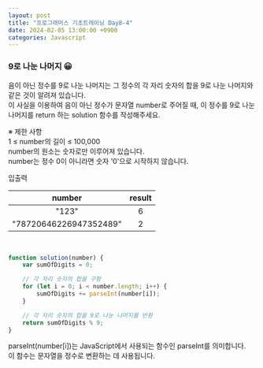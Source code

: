 ```yaml
---
layout: post
title: "프로그래머스 기초트레이닝 Day8-4"
date: 2024-02-05 13:00:00 +0900
categories: Javascript
---
```


### 9로 나눈 나머지 😀

음이 아닌 정수를 9로 나눈 나머지는 그 정수의 각 자리 숫자의 합을 9로 나눈 나머지와 같은 것이 알려져 있습니다.<br>
이 사실을 이용하여 음이 아닌 정수가 문자열 number로 주어질 때, 이 정수를 9로 나눈 나머지를 return 하는 solution 함수를 작성해주세요.<br>

※ 제한 사항<br>
1 ≤ number의 길이 ≤ 100,000<br>
number의 원소는 숫자로만 이루어져 있습니다.<br>
number는 정수 0이 아니라면 숫자 '0'으로 시작하지 않습니다.<br>

입출력 <br>

|number|result|
|:---:|:---:|
|"123"|6|
|"78720646226947352489"|2|

<br>

```javascript
function solution(number) {
    var sumOfDigits = 0;

    // 각 자리 숫자의 합을 구함
    for (let i = 0; i < number.length; i++) {
        sumOfDigits += parseInt(number[i]);
    }

    // 각 자리 숫자의 합을 9로 나눈 나머지를 반환
    return sumOfDigits % 9;
}
```

parseInt(number[i])는 JavaScript에서 사용되는 함수인 parseInt를 의미합니다.<br>
이 함수는 문자열을 정수로 변환하는 데 사용됩니다.<br>